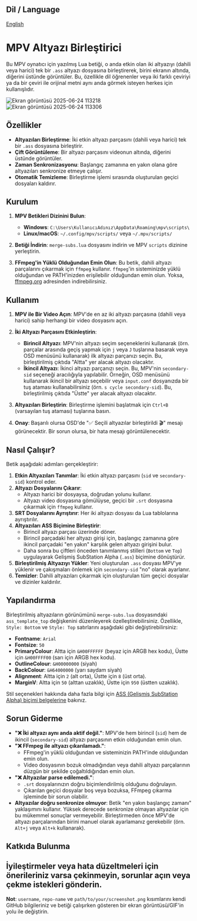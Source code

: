 ## Dil / Language

[English](README.md)

# MPV Altyazı Birleştirici

Bu MPV oynatıcı için yazılmış Lua betiği, o anda etkin olan iki altyazıyı (dahili veya harici) tek bir `.ass` altyazı dosyasına birleştirerek, birini ekranın altında, diğerini üstünde görüntüler. Bu, özellikle dil öğrenenler veya iki farklı çeviriyi ya da bir çeviri ile orijinal metni aynı anda görmek isteyen herkes için kullanışlıdır.

![Ekran görüntüsü 2025-06-24 113218](https://github.com/user-attachments/assets/54f465ed-7e8b-4ae0-95aa-f554ba3e1c21)
![Ekran görüntüsü 2025-06-24 113306](https://github.com/user-attachments/assets/5b4a64c0-aa45-4cd9-b33f-6abb52f0a1ec)


## Özellikler

* **Altyazıları Birleştirme**: İki etkin altyazı parçasını (dahili veya harici) tek bir `.ass` dosyasına birleştirir.
* **Çift Görüntüleme**: Bir altyazı parçasını videonun altında, diğerini üstünde görüntüler.
* **Zaman Senkronizasyonu**: Başlangıç zamanına en yakın olana göre altyazıları senkronize etmeye çalışır.
* **Otomatik Temizleme**: Birleştirme işlemi sırasında oluşturulan geçici dosyaları kaldırır.

## Kurulum

1.  **MPV Betikleri Dizinini Bulun**:
    * **Windows**: `C:\Users\KullanıcıAdınız\AppData\Roaming\mpv\scripts\`
    * **Linux/macOS**: `~/.config/mpv/scripts/` veya `~/.mpv/scripts/`

2.  **Betiği İndirin**:
    `merge-subs.lua` dosyasını indirin ve MPV `scripts` dizinine yerleştirin.

3.  **FFmpeg'in Yüklü Olduğundan Emin Olun**:
    Bu betik, dahili altyazı parçalarını çıkarmak için `ffmpeg` kullanır. `ffmpeg`'in sisteminizde yüklü olduğundan ve PATH'inizden erişilebilir olduğundan emin olun. Yoksa, [ffmpeg.org](https://ffmpeg.org/download.html) adresinden indirebilirsiniz.

## Kullanım

1.  **MPV ile Bir Video Açın**:
    MPV'de en az iki altyazı parçasına (dahili veya harici) sahip herhangi bir video dosyasını açın.

2.  **İki Altyazı Parçasını Etkinleştirin**:
    * **Birincil Altyazı**: MPV'nin altyazı seçim seçeneklerini kullanarak (örn. parçalar arasında geçiş yapmak için `j` veya `J` tuşlarına basarak veya OSD menüsünü kullanarak) ilk altyazı parçanızı seçin. Bu, birleştirilmiş çıktıda "Altta" yer alacak altyazı olacaktır.
    * **İkincil Altyazı**: İkinci altyazı parçanızı seçin. Bu, MPV'nin `secondary-sid` seçeneği aracılığıyla yapılabilir. Örneğin, OSD menüsünü kullanarak ikincil bir altyazı seçebilir veya `input.conf` dosyanızda bir tuş ataması kullanabilirsiniz (örn. `s cycle secondary-sid`). Bu, birleştirilmiş çıktıda "Üstte" yer alacak altyazı olacaktır.

3.  **Altyazıları Birleştirin**:
    Birleştirme işlemini başlatmak için `Ctrl+B` (varsayılan tuş ataması) tuşlarına basın.

4.  **Onay**:
    Başarılı olursa OSD'de "✅ Seçili altyazılar birleştirildi 🎬" mesajı görünecektir. Bir sorun olursa, bir hata mesajı görüntülenecektir.

## Nasıl Çalışır?

Betik aşağıdaki adımları gerçekleştirir:

1.  **Etkin Altyazıları Tanımlar**: İki etkin altyazı parçasını (`sid` ve `secondary-sid`) kontrol eder.
2.  **Altyazı Dosyalarını Çıkarır**:
    * Altyazı harici bir dosyaysa, doğrudan yolunu kullanır.
    * Altyazı video dosyasına gömülüyse, geçici bir `.srt` dosyasına çıkarmak için `ffmpeg` kullanır.
3.  **SRT Dosyalarını Ayrıştırır**: Her iki altyazı dosyası da Lua tablolarına ayrıştırılır.
4.  **Altyazıları ASS Biçimine Birleştirir**:
    * Birincil altyazı parçası üzerinde döner.
    * Birincil parçadaki her altyazı girişi için, başlangıç zamanına göre ikincil parçadaki "en yakın" karşılık gelen altyazı girişini bulur.
    * Daha sonra bu çiftleri önceden tanımlanmış stilleri (`Bottom` ve `Top`) uygulayarak Gelişmiş SubStation Alpha (`.ass`) biçimine dönüştürür.
5.  **Birleştirilmiş Altyazıyı Yükler**: Yeni oluşturulan `.ass` dosyası MPV'ye yüklenir ve çakışmaları önlemek için `secondary-sid` "no" olarak ayarlanır.
6.  **Temizler**: Dahili altyazıları çıkarmak için oluşturulan tüm geçici dosyalar ve dizinler kaldırılır.

## Yapılandırma

Birleştirilmiş altyazıların görünümünü `merge-subs.lua` dosyasındaki `ass_template_top` değişkenini düzenleyerek özelleştirebilirsiniz. Özellikle, `Style: Bottom` ve `Style: Top` satırlarını aşağıdaki gibi değiştirebilirsiniz:

* **Fontname**: `Arial`
* **Fontsize**: `50`
* **PrimaryColour**: Altta için `&H00FFFFFF` (beyaz için ARGB hex kodu), Üstte için `&H00FFFF00` (sarı için ARGB hex kodu).
* **OutlineColour**: `&H00000000` (siyah)
* **BackColour**: `&H64000000` (yarı saydam siyah)
* **Alignment**: Altta için `2` (alt orta), Üstte için `8` (üst orta).
* **MarginV**: Altta için `50` (alttan uzaklık), Üstte için `950` (üstten uzaklık).

Stil seçenekleri hakkında daha fazla bilgi için [ASS (Gelişmiş SubStation Alpha) biçimi belgelerine](http://docs.aegisub.org/3.2/ASS_Tags/) bakınız.

## Sorun Giderme

* **"❌ İki altyazı aynı anda aktif değil."**: MPV'de hem birincil (`sid`) hem de ikincil (`secondary-sid`) altyazı parçasının etkin olduğundan emin olun.
* **"❌ FFmpeg ile altyazı çıkarılamadı."**:
    * FFmpeg'in yüklü olduğundan ve sisteminizin PATH'inde olduğundan emin olun.
    * Video dosyasının bozuk olmadığından veya dahili altyazı parçalarının düzgün bir şekilde çoğaltıldığından emin olun.
* **"❌ Altyazılar parse edilemedi."**:
    * `.srt` dosyalarınızın doğru biçimlendirilmiş olduğunu doğrulayın.
    * Çıkarılan geçici dosyalar boş veya bozuksa, FFmpeg çıkarma işleminde bir sorun olabilir.
* **Altyazılar doğru senkronize olmuyor**: Betik "en yakın başlangıç zamanı" yaklaşımını kullanır. Yüksek derecede senkronize olmayan altyazılar için bu mükemmel sonuçlar vermeyebilir. Birleştirmeden önce MPV'de altyazı parçalarından birini manuel olarak ayarlamanız gerekebilir (örn. `Alt+j` veya `Alt+k` kullanarak).

## Katkıda Bulunma

İyileştirmeler veya hata düzeltmeleri için önerileriniz varsa çekinmeyin, sorunlar açın veya çekme istekleri gönderin.
---
**Not**: `username`, `repo-name` ve `path/to/your/screenshot.png` kısımlarını kendi GitHub bilgileriniz ve betiği çalışırken gösteren bir ekran görüntüsü/GIF'in yolu ile değiştirin.
